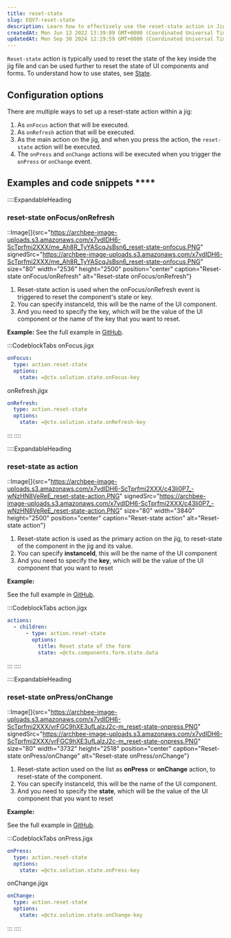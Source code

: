 ```yaml
---
title: reset-state
slug: EQV7-reset-state
description: Learn how to effectively use the reset-state action in Jig files with this comprehensive document. Discover multiple approaches to set up this action, such as utilizing onFocus, onRefresh, onPress, or onChange events. Find helpful examples and code snippe
createdAt: Mon Jun 13 2022 13:39:09 GMT+0000 (Coordinated Universal Time)
updatedAt: Mon Sep 30 2024 12:19:59 GMT+0000 (Coordinated Universal Time)
---
```


`Reset-state` action is typically used to reset the state of the key inside the jig file and can be used further to reset the state of UI components and forms. To understand how to use states, see [State]().

## ****Configuration options****

There are multiple ways to set up a reset-state action within a jig:

1. As `onFocus` action that will be executed.
2. As `onRefresh` action that will be executed.
3. As the main action on the jig, and when you press the action, the `reset-state` action will be executed.
4. The `onPress` and `onChange` actions will be executed when you trigger the `onPress` or `onChange` event.

## Examples and code snippets ****

::::ExpandableHeading
### reset-state onFocus/onRefresh

::Image[]{src="https://archbee-image-uploads.s3.amazonaws.com/x7vdIDH6-ScTprfmi2XXX/me_Ah8R_TyYAScqJsBsn6_reset-state-onfocus.PNG" signedSrc="https://archbee-image-uploads.s3.amazonaws.com/x7vdIDH6-ScTprfmi2XXX/me_Ah8R_TyYAScqJsBsn6_reset-state-onfocus.PNG" size="80" width="2536" height="2500" position="center" caption="Reset-state onFocus/onRefresh" alt="Reset-state onFocus/onRefresh"}

1. Reset-state action is used when the onFocus/onRefresh event is triggered to reset the component's state or key.
2. You can specify instanceId, this will be the name of the UI component.&#x20;
3. And you need to specify the key, which will be the value of the UI component or the name of the key that you want to reset.

**Example:**
See the full example in <a href="https://github.com/jigx-com/jigx-samples/blob/main/quickstart/jigx-samples/jigs/jigx-actions/reset-state/static-data/reset-state-focus-load-refresh.jigx" target="_blank">GitHub</a>.&#x20;

:::CodeblockTabs
onFocus.jigx

```yaml
onFocus: 
  type: action.reset-state
  options:
    state: =@ctx.solution.state.onFocus-key
```

onRefresh.jigx

```yaml
onRefresh: 
  type: action.reset-state
  options:
    state: =@ctx.solution.state.onRefresh-key
```
:::
::::

::::ExpandableHeading
### reset-state as action

::Image[]{src="https://archbee-image-uploads.s3.amazonaws.com/x7vdIDH6-ScTprfmi2XXX/c43Ii0P7_-wNzHN8VeReE_reset-state-action.PNG" signedSrc="https://archbee-image-uploads.s3.amazonaws.com/x7vdIDH6-ScTprfmi2XXX/c43Ii0P7_-wNzHN8VeReE_reset-state-action.PNG" size="80" width="3840" height="2500" position="center" caption="Reset-state action" alt="Reset-state action"}

1. Reset-state action is used as the primary action on the jig, to reset-state of the component in the jig and its value.
2. You can specify **instanceId**, this will be the name of the UI component
3. And you need to specify the **key**, which will be the value of the UI component that you want to reset

**Example:**

See the full example in <a href="https://github.com/jigx-com/jigx-samples/blob/main/quickstart/jigx-samples/jigs/jigx-actions/reset-state/static-data/reset-state-action-form.jigx" target="_blank">GitHub</a>. &#x20;

:::CodeblockTabs
action.jigx

```yaml
actions:
  - children:
      - type: action.reset-state
        options:
          title: Reset state of the form
          state: =@ctx.components.form.state.data
```
:::
::::

::::ExpandableHeading
### reset-state onPress/onChange

::Image[]{src="https://archbee-image-uploads.s3.amazonaws.com/x7vdIDH6-ScTprfmi2XXX/vrFGC9hXE3ufLaIzJ2c-m_reset-state-onpress.PNG" signedSrc="https://archbee-image-uploads.s3.amazonaws.com/x7vdIDH6-ScTprfmi2XXX/vrFGC9hXE3ufLaIzJ2c-m_reset-state-onpress.PNG" size="80" width="3732" height="2518" position="center" caption="Reset-state onPress/onChange" alt="Reset-state onPress/onChange"}

1. Reset-state action used on the list as **onPress** or **onChange** action, to reset-state of the component.
2. &#x20;You can specify instanceId, this will be the name of the UI component.
3. And you need to specify the **state**, which will be the value of the UI component that you want to reset

**Example:**

See the full example in <a href="https://github.com/jigx-com/jigx-samples/blob/main/quickstart/jigx-samples/jigs/jigx-actions/reset-state/static-data/reset-state-onpress-onchange.jigx" target="_blank">GitHub</a>. &#x20;

:::CodeblockTabs
onPress.jigx

```yaml
onPress: 
  type: action.reset-state
  options:
    state: =@ctx.solution.state.onPress-key
```

onChange.jigx

```yaml
onChange: 
  type: action.reset-state
  options:
    state: =@ctx.solution.state.onChange-key
```
:::
::::

